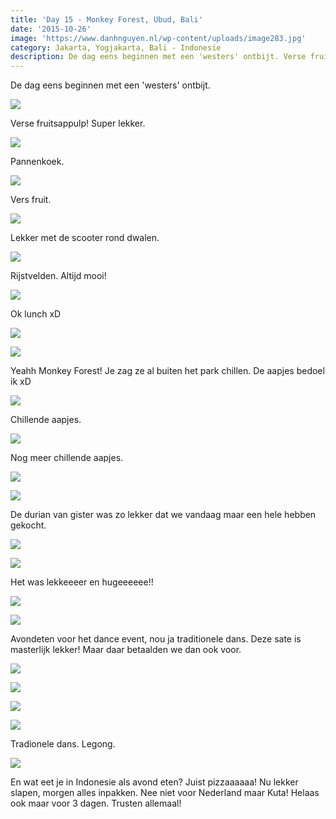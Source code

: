 ```yaml
---
title: 'Day 15 - Monkey Forest, Ubud, Bali'
date: '2015-10-26'
image: 'https://www.danhnguyen.nl/wp-content/uploads/image283.jpg'
category: Jakarta, Yogjakarta, Bali - Indonesie
description: De dag eens beginnen met een 'westers' ontbijt. Verse fruitsappulp! Super lekker...
---
```


De dag eens beginnen met een 'westers' ontbijt.

![](https://www.danhnguyen.nl/wp-content/uploads/image275-1024x576.jpg)

Verse fruitsappulp! Super lekker.

![](https://www.danhnguyen.nl/wp-content/uploads/image276-1024x576.jpg)

Pannenkoek.

![](https://www.danhnguyen.nl/wp-content/uploads/image277-1024x576.jpg)

Vers fruit.

![](https://www.danhnguyen.nl/wp-content/uploads/image279-1024x576.jpg)

Lekker met de scooter rond dwalen.

![](https://www.danhnguyen.nl/wp-content/uploads/image278-1024x576.jpg)

Rijstvelden. Altijd mooi!

![](https://www.danhnguyen.nl/wp-content/uploads/image280-1024x576.jpg)

Ok lunch xD

![](https://www.danhnguyen.nl/wp-content/uploads/image289-1024x576.jpg)

![](https://www.danhnguyen.nl/wp-content/uploads/image281-1024x576.jpg)

Yeahh Monkey Forest! Je zag ze al buiten het park chillen. De aapjes bedoel ik xD

![](https://www.danhnguyen.nl/wp-content/uploads/image283-1024x576.jpg)

Chillende aapjes.

<!-- \[video mp4="http://www.danhnguyen.nl/wp-content/uploads/IMG\_0866.mp4"\]\[/video\] -->

![](https://www.danhnguyen.nl/wp-content/uploads/image290-1024x576.jpg)

Nog meer chillende aapjes.

![](https://www.danhnguyen.nl/wp-content/uploads/image284-1024x576.jpg)

![](https://www.danhnguyen.nl/wp-content/uploads/image286-1024x576.jpg)

De durian van gister was zo lekker dat we vandaag maar een hele hebben gekocht.

![](https://www.danhnguyen.nl/wp-content/uploads/image287-1024x576.jpg)

![](https://www.danhnguyen.nl/wp-content/uploads/image288-1024x576.jpg)

Het was lekkeeeer en hugeeeeee!!

![](https://www.danhnguyen.nl/wp-content/uploads/image295-1024x576.jpg)

![](https://www.danhnguyen.nl/wp-content/uploads/image296-1024x576.jpg)

Avondeten voor het dance event, nou ja traditionele dans. Deze sate is masterlijk lekker! Maar daar betaalden we dan ook voor.

![](https://www.danhnguyen.nl/wp-content/uploads/image291-1024x576.jpg)

![](https://www.danhnguyen.nl/wp-content/uploads/image292-1024x576.jpg)

![](https://www.danhnguyen.nl/wp-content/uploads/image293-e1445782274994-1024x1820.jpg)

![](https://www.danhnguyen.nl/wp-content/uploads/image297-1024x576.jpg)

Tradionele dans. Legong.

![](https://www.danhnguyen.nl/wp-content/uploads/image294-1024x576.jpg)

En wat eet je in Indonesie als avond eten? Juist pizzaaaaaa!
Nu lekker slapen, morgen alles inpakken. Nee niet voor Nederland maar Kuta! Helaas ook maar voor 3 dagen. Trusten allemaal!
